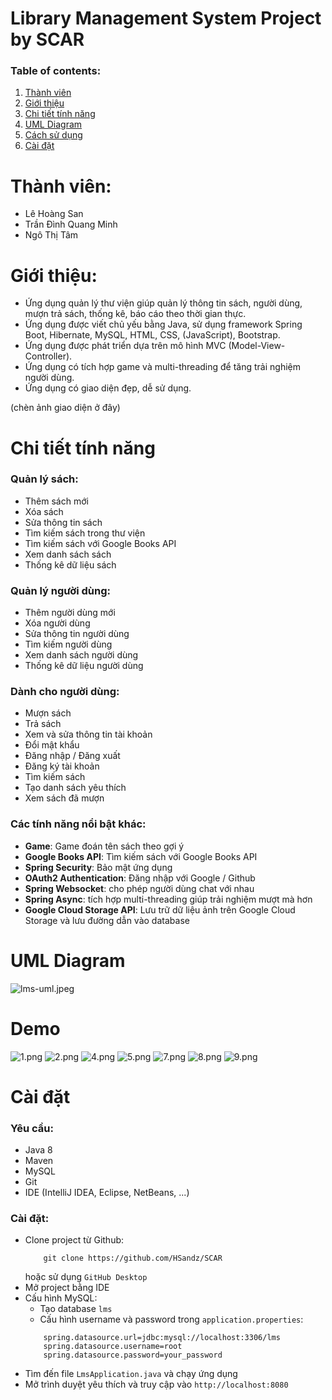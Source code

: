 # Library Management System Project by SCAR

### Table of contents:

1. [Thành viên](#thành-viên)
2. [Giới thiệu](#giới-thiệu)
3. [Chi tiết tính năng](#chi-tiết-tính-năng)
4. [UML Diagram](#uml-diagram)
5. [Cách sử dụng](#cách-sử-dụng)
6. [Cài đặt](#cài-đặt)

# Thành viên:
* Lê Hoàng San
* Trần Đình Quang Minh
* Ngô Thị Tâm

# Giới thiệu:
* Ứng dụng quản lý thư viện giúp quản lý thông tin sách, người dùng, mượn trả sách, thống kê, báo cáo theo thời gian thực.
* Ứng dụng được viết chủ yếu bằng Java, sử dụng framework Spring Boot, Hibernate, MySQL, HTML, CSS, (JavaScript), Bootstrap.
* Ứng dụng được phát triển dựa trên mô hình MVC (Model-View-Controller).
* Ứng dụng có tích hợp game và multi-threading để tăng trải nghiệm người dùng.
* Ứng dụng có giao diện đẹp, dễ sử dụng.

(chèn ảnh giao diện ở đây)

# Chi tiết tính năng
### Quản lý sách:
  * Thêm sách mới
  * Xóa sách
  * Sửa thông tin sách
  * Tìm kiếm sách trong thư viện
  * Tìm kiếm sách với Google Books API
  * Xem danh sách sách
  * Thống kê dữ liệu sách
### Quản lý người dùng:
  * Thêm người dùng mới
  * Xóa người dùng
  * Sửa thông tin người dùng
  * Tìm kiếm người dùng
  * Xem danh sách người dùng
  * Thống kê dữ liệu người dùng
### Dành cho người dùng:
  * Mượn sách
  * Trả sách
  * Xem và sửa thông tin tài khoản
  * Đổi mật khẩu
  * Đăng nhập / Đăng xuất
  * Đăng ký tài khoản
  * Tìm kiếm sách
  * Tạo danh sách yêu thích
  * Xem sách đã mượn
### Các tính năng nổi bật khác:
  * **Game**: Game đoán tên sách theo gợi ý
  * **Google Books API**: Tìm kiếm sách với Google Books API
  * **Spring Security**: Bảo mật ứng dụng
  * **OAuth2 Authentication**: Đăng nhập với Google / Github
  * **Spring Websocket**: cho phép người dùng chat với nhau
  * **Spring Async**: tích hợp multi-threading giúp trải nghiệm mượt mà hơn
  * **Google Cloud Storage API**: Lưu trữ dữ liệu ảnh trên Google Cloud Storage và lưu đường dẫn vào database

# UML Diagram
![lms-uml.jpeg](demo-image/lms-uml.jpeg)

# Demo
![1.png](demo-image/1.png)
![2.png](demo-image/2.png)
![4.png](demo-image/4.png)
![5.png](demo-image/5.png)
![7.png](demo-image/7.png)
![8.png](demo-image/8.png)
![9.png](demo-image/9.png)

# Cài đặt
### Yêu cầu:
  * Java 8
  * Maven
  * MySQL
  * Git
  * IDE (IntelliJ IDEA, Eclipse, NetBeans, ...)
### Cài đặt:
  * Clone project từ Github:
    ```angular2html
        git clone https://github.com/HSandz/SCAR
    ```
    hoặc sử dụng `GitHub Desktop`
  * Mở project bằng IDE
  * Cấu hình MySQL:
    * Tạo database `lms`
    * Cấu hình username và password trong `application.properties`:
    ```angular2html
        spring.datasource.url=jdbc:mysql://localhost:3306/lms
        spring.datasource.username=root
        spring.datasource.password=your_password
    ```
  * Tìm đến file `LmsApplication.java` và chạy ứng dụng
  * Mở trình duyệt yêu thích và truy cập vào `http://localhost:8080`